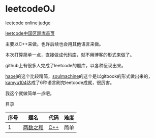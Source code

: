 # leetcodeOJ
leetcode online judge

[leetcode中国区题库首页](https://leetcode-cn.com/problemset/all/)



主要以C++来做。也许后续也会用其他语言来做。

本次打算简单一点，直接做成代码库，就不用博客的形式来做了。

github上有很多人完成了leetcode的题库，以各种呈现出来。

[haoel](https://github.com/haoel/leetcode)的这个比较精简，[soulmachine](https://github.com/soulmachine/leetcode)的这个是以gitbook的形式做出来的，[kamyu104](https://github.com/kamyu104/LeetCode)达成了6种语言刷完leetcode成就，很厉害。



我这个就做简单一点吧。



目录

|序号| 题名 | 代码 |难度|
| ---- | ---- | ---- | ---- |
| 1 | [两数之和](https://leetcode-cn.com/problems/two-sum/description/) |[C++](https://github.com/zryang/leetcodeOJ/blob/master/1.%E4%B8%A4%E6%95%B0%E4%B9%8B%E5%92%8C.cpp)|简单|

​	



